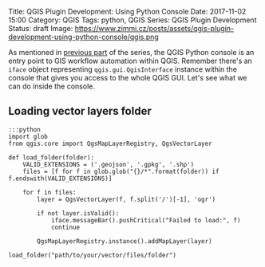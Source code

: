 Title: QGIS Plugin Development: Using Python Console
Date: 2017-11-02 15:00
Category: QGIS
Tags: python, QGIS
Series: QGIS Plugin Development
Status: draft
Image: https://www.zimmi.cz/posts/assets/qgis-plugin-development-using-python-console/qgis.png

As mentioned in [previous part]({filename}../2017/qgis-plugin-development-getting-started.md) of the series, the QGIS Python console is an entry point to GIS workflow automation within QGIS. Remember there's an `iface` object representing `qgis.gui.QgisInterface` instance within the console that gives you access to the whole QGIS GUI. Let's see what we can do inside the console.

## Loading vector layers folder

    :::python
    import glob
    from qgis.core import QgsMapLayerRegistry, QgsVectorLayer

    def load_folder(folder):
        VALID_EXTENSIONS = ('.geojson', '.gpkg', '.shp')
        files = [f for f in glob.glob("{}/*".format(folder)) if f.endswith(VALID_EXTENSIONS)]

        for f in files:
            layer = QgsVectorLayer(f, f.split('/')[-1], 'ogr')

            if not layer.isValid():
                iface.messageBar().pushCritical("Failed to load:", f)
                continue

            QgsMapLayerRegistry.instance().addMapLayer(layer)

    load_folder("path/to/your/vector/files/folder")

